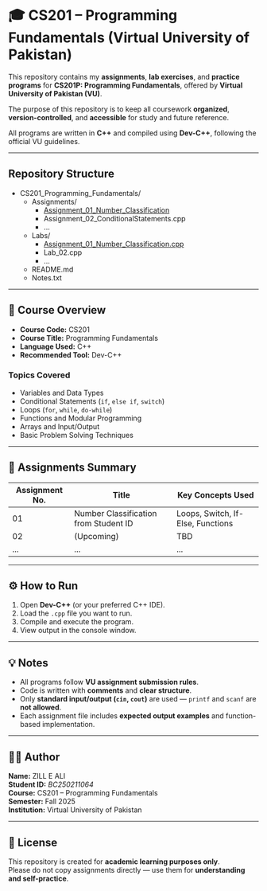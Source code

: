 # 🎓 CS201 – Programming Fundamentals (Virtual University of Pakistan)

This repository contains my **assignments**, **lab exercises**, and **practice programs** for **CS201P: Programming Fundamentals**, offered by **Virtual University of Pakistan (VU)**.

The purpose of this repository is to keep all coursework **organized**, **version-controlled**, and **accessible** for study and future reference.

All programs are written in **C++** and compiled using **Dev-C++**, following the official VU guidelines.

---

## Repository Structure

- CS201_Programming_Fundamentals/
  - Assignments/
    - [Assignment_01_Number_Classification](/Assignments/Fall%202025_CS201P_1.docx)
    - Assignment_02_ConditionalStatements.cpp
    - ...
  - Labs/
    - [Assignment_01_Number_Classification.cpp](/Labs/Assignment_01_Number_Classification.cpp)
    - Lab_02.cpp
    - ...
  - README.md
  - Notes.txt


---

## 🧠 Course Overview

- **Course Code:** CS201  
- **Course Title:** Programming Fundamentals  
- **Language Used:** C++  
- **Recommended Tool:** Dev-C++  

### Topics Covered
- Variables and Data Types  
- Conditional Statements (`if`, `else if`, `switch`)  
- Loops (`for`, `while`, `do-while`)  
- Functions and Modular Programming  
- Arrays and Input/Output  
- Basic Problem Solving Techniques  

---

## 🧩 Assignments Summary

| Assignment No. | Title | Key Concepts Used |
|----------------|--------|------------------|
| 01 | Number Classification from Student ID | Loops, Switch, If-Else, Functions |
| 02 | (Upcoming) | TBD |
| ... | ... | ... |

---

## ⚙️ How to Run

1. Open **Dev-C++** (or your preferred C++ IDE).  
2. Load the `.cpp` file you want to run.  
3. Compile and execute the program.  
4. View output in the console window.

---

## 💡 Notes

- All programs follow **VU assignment submission rules**.  
- Code is written with **comments** and **clear structure**.  
- Only **standard input/output (`cin`, `cout`)** are used — `printf` and `scanf` are **not allowed**.  
- Each assignment file includes **expected output examples** and function-based implementation.  

---

## 🧑‍💻 Author

**Name:** ZILL E ALI  
**Student ID:** *BC250211064*  
**Course:** CS201 – Programming Fundamentals  
**Semester:** Fall 2025  
**Institution:** Virtual University of Pakistan  

---

## 📜 License

This repository is created for **academic learning purposes only**.  
Please do not copy assignments directly — use them for **understanding and self-practice**.
